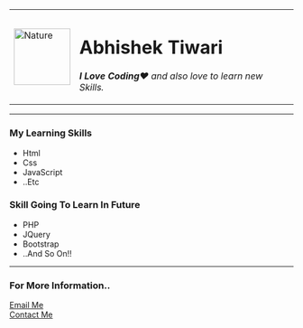 <!DOCTYPE html>
<html lang="en">

<head>
  <meta charset="UTF-8">
  <meta name="viewport" content="width=device-width, initial-scale=1.0">
  <title>Document</title>
</head>

<body>
  <table cellspacing="20px">
    <tr>
      <td>
        <img src="nature.jpg" alt="Nature" height="100px">
      </td>
      <td>
        <p>
        <h1>Abhishek Tiwari</h1>
        </p>
        <p><em><strong>I Love Coding</strong>❤️ and also love to learn new Skills.</em></p>
      </td>
    </tr>
  </table>
  <hr>
  <p>
  <h3>My Learning Skills</h3>
  </p>
  <ul>
    <li>
      Html
    </li>
    <li>
      Css
    </li>
    <li>
      JavaScript
    </li>
    <li>
      ..Etc
    </li>
  </ul>
  <h3>
    <p>Skill Going To Learn In Future</p>
  </h3>
  <ul>
    <li>PHP</li>
    <li>JQuery</li>
    <li>Bootstrap</li>
    <li>..And So On!!</li>
  </ul>
  <hr>
  <h3>
    <p>For More Information..</p>
  </h3>
  <p><a href="mailto:abhitiwari072002@gmail.com">Email Me </a>
    <br><a href="form.html">Contact Me</a>
  </p>
</body>

</html>
